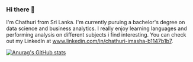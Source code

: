 ### Hi there 👋

I'm Chathuri from Sri Lanka. I'm currently puruing a bachelor's degree on data science and business analytics. I really enjoy learning languages and performing analysis on different subjects i find interesting. You can check out my LinkedIn at www.linkedin.com/in/chathuri-imasha-b1147b1b7.

 [![Anurag's GitHub stats](https://github-readme-stats.vercel.app/api?username=imasha00)](https://github.com/anuraghazra/github-readme-stats)
